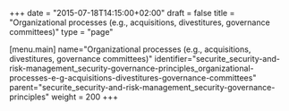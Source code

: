 +++
date = "2015-07-18T14:15:00+02:00"
draft = false
title = "Organizational processes (e.g., acquisitions, divestitures, governance committees)"
type = "page"

[menu.main]
name="Organizational processes (e.g., acquisitions, divestitures, governance committees)"
identifier="securite_security-and-risk-management_security-governance-principles_organizational-processes-e-g-acquisitions-divestitures-governance-committees"
parent="securite_security-and-risk-management_security-governance-principles"
weight = 200
+++